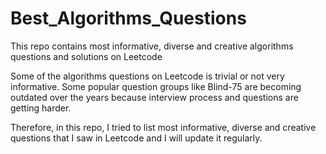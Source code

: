# Best_Algorithms_Questions
This repo contains most informative, diverse and creative algorithms questions and solutions on Leetcode

Some of the algorithms questions on Leetcode is trivial or not very informative. Some popular question groups like Blind-75
are becoming outdated over the years because interview process and questions are getting harder.

Therefore, in this repo, I tried to list most informative, diverse and creative questions that I saw in Leetcode and I will update it regularly.
